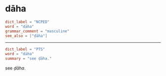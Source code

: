 # dāha

``` toml
dict_label = "NCPED"
word = "dāha"
grammar_comment = "masculine"
see_also = ["ḍāha"]
```

--------------------

``` toml
dict_label = "PTS"
word = "dāha"
summary = "see ḍāha."
```

see *ḍāha*.

